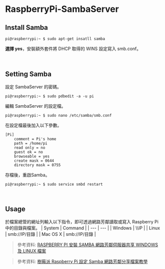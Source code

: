# RaspberryPi-SambaServer
## Install Samba
```
pi@raspberrypi:~ $ sudo apt-get insatll samba
```
<b>選擇 yes</b>，安裝額外套件將 DHCP 取得的 WINS 設定寫入 smb.conf。

<br>

## Setting Samba
設定 SambaServer 的密碼。
```
pi@raspberrypi:~ $ sudo pdbedit -a -u pi
```
編輯 SambaServer 的設定檔。
```
pi@raspberrypi:~ $ sudo nano /etc/samba/smb.conf
```
在設定檔最後加入以下參數。
```
[Pi]
	comment = Pi's home
	path = /home/pi
	read only = no
	guest ok = no
	browseable = yes
	create mask = 0644
	directory mask = 0755
```
存檔後，重啟Samba。
```
pi@raspberrypi:~ $ sudo service smbd restart
```

<br>

## Usage
於檔案總管的網址列輸入以下指令，即可透過網路芳鄰讀取或寫入 Raspberry Pi 中的目錄與檔案。
| System | Command |
| --- | --- |
| Windows | \\\IP |
| Linux | smb://IP/目錄 |
| Mac OS X | smb://IP/目錄 |

> 參考資料: [RASPBERRY PI 安裝 SAMBA 網路芳鄰伺服器共享 WINDOWS 及 LINUX 檔案](http://blog.s2u4o.com/education/self-study/software-settings/raspbiansamba/)

> 參考資料: [樹莓派 Raspberry Pi 設定 Samba 網路芳鄰分享檔案教學](https://blog.gtwang.org/iot/raspberry-pi/raspberry-pi-samba-setup-tutorial/)
